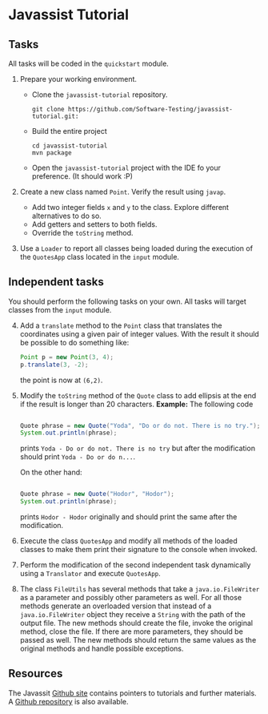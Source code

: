 # Javassist Tutorial

## Tasks

All tasks will be coded in the `quickstart` module.

1. Prepare your working environment.
    * Clone the `javassist-tutorial` repository.

        ```
        git clone https://github.com/Software-Testing/javassist-tutorial.git:
        ```

    * Build the entire project
    
        ```
        cd javassist-tutorial
        mvn package
        ```
    * Open the `javassist-tutorial` project with the IDE fo your preference. (It should work :P)

2. Create a new class named `Point`. Verify the result using `javap`.
    * Add two integer fields `x` and `y` to the class. Explore different alternatives to do so.
    * Add getters and setters to both fields.
    * Override the `toString` method.

3. Use a `Loader` to report all classes being loaded during the execution of the `QuotesApp` class located in the `input` module.

## Independent tasks

You should perform the following tasks on your own. All tasks will target classes from the `input` module.

4. Add a `translate` method to the `Point` class that translates the coordinates using a given pair of integer values. With the result it should be possible to do something like:
    ```Java
    Point p = new Point(3, 4);
    p.translate(3, -2);
    ```
    the point is now at `(6,2)`.

5. Modify the `toString` method of the `Quote` class to add ellipsis at the end if the result is longer than 20 characters.
    **Example:**
    The following code
    ```Java

    Quote phrase = new Quote("Yoda", "Do or do not. There is no try.");
    System.out.println(phrase);
    ```
    prints `Yoda - Do or do not. There is no try` but after the modification should print `Yoda - Do or do n...`.

    On the other hand:
    ```Java

    Quote phrase = new Quote("Hodor", "Hodor");
    System.out.println(phrase);
    ```

    prints `Hodor - Hodor` originally and should print the same after the modification.

6. Execute the class `QuotesApp` and modify all methods of the loaded classes to make them print their signature to the console when invoked.

7. Perform the modification of the second independent task dynamically using a `Translator` and execute `QuotesApp`.

8. The class `FileUtils` has several methods that take a `java.io.FileWriter` as a parameter and possibly other parameters as well. For all those methods generate an overloaded version that instead of a `java.io.FileWriter` object they receive a `String` with the path of the output file. The new methods should create the file, invoke the original method, close the file. If there are more parameters, they should be passed as well. The new methods should return the same values as the original methods and handle possible exceptions.


## Resources

The Javassit [Github site](http://jboss-javassist.github.io/javassist/) contains pointers to tutorials and further materials.
A [Github repository](https://github.com/jboss-javassist/javassist) is also available.
